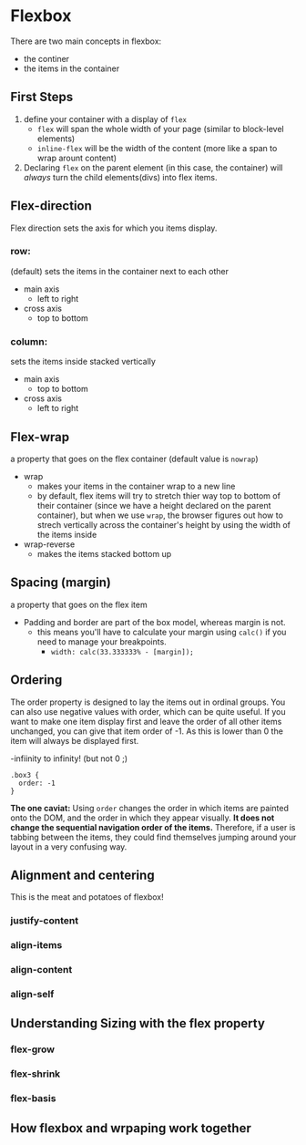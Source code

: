 # Flexbox

There are two main concepts in flexbox:
- the continer
- the items in the container


## First Steps
1. define your container with a display of `flex`
    - `flex` will span the whole width of your page (similar to block-level elements)
    - `inline-flex` will be the width of the content (more like a span to wrap arount content)
2. Declaring `flex` on the parent element (in this case, the container) will *always* turn the child elements(divs) into flex items.


## Flex-direction
Flex direction sets the axis for which you items display.
### row:
 (default) sets the items in the container next to each other
  - main axis
    - left to right
  - cross axis
    - top to bottom

### column:
sets the items inside stacked vertically
  - main axis
    - top to bottom
  - cross axis
    - left to right

## Flex-wrap
a property that goes on the flex container (default value is `nowrap`)
  - wrap
    - makes your items in the container wrap to a new line
    - by default, flex items will try to stretch thier way top to bottom of their container (since we have a height declared on the parent container), but when we use `wrap`, the browser figures out how to strech vertically across the container's height by using the width of the items inside
  - wrap-reverse
    - makes the items stacked bottom up


## Spacing (margin)
a property that goes on the flex item

- Padding and border are part of the box model, whereas margin is not.
    - this means you'll have to calculate your margin using `calc()` if you need to manage your breakpoints.
      - `width: calc(33.333333% - [margin]);`

## Ordering
The order property is designed to lay the items out in ordinal groups. You can also use negative values with order, which can be quite useful. If you want to make one item display first and leave the order of all other items unchanged, you can give that item order of -1. As this is lower than 0 the item will always be displayed first.

-infiinity to infinity! (but not 0 ;)

```
.box3 {
  order: -1
}
```

**The one caviat:** Using `order` changes the order in which items are painted onto the DOM, and the order in which they appear visually. **It does not change the sequential navigation order of the items.** Therefore, if a user is tabbing between the items, they could find themselves jumping around your layout in a very confusing way.

## Alignment and centering
This is the meat and potatoes of flexbox!

### justify-content

### align-items

### align-content

### align-self

## Understanding Sizing with the flex property

### flex-grow

### flex-shrink

### flex-basis

## How flexbox and wrpaping work together